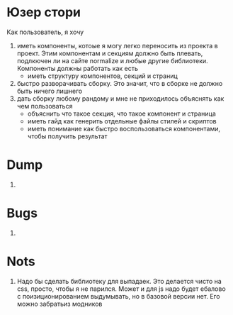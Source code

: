 # Юзер стори
Как пользователь, я хочу
1. иметь компоненты, котоые я могу легко переносить из проекта в проект. Этим компонентам и секциям должно быть плевать, подлкючен ли на сайте normalize и любые другие библиотеки. Компоненты должны работать как есть
    - иметь структуру компонентов, секций и страниц
2. быстро разворачивать сборку. Это значит, что в сборке не должно быть ничего лишнего
3. дать сборку любому рандому и мне не приходилось объяснять как чем пользоваться
    - объяснить что такое секция, что такое компонент и страница
    - иметь гайд как генерить отдельные файлы стилей и скриптов
    - иметь понимание как быстро воспользоваться компонентами, чтобы получить результат


# Dump
1. 

# Bugs
1.

# Nots
1. Надо бы сделать библиотеку для выпадаек. Это делается чисто на css, просто, чтобы я не парился. Может и для js надо будет ебалово с поизиционированием выдумывать, но в базовой версии нет. Его можно забратьиз модников
